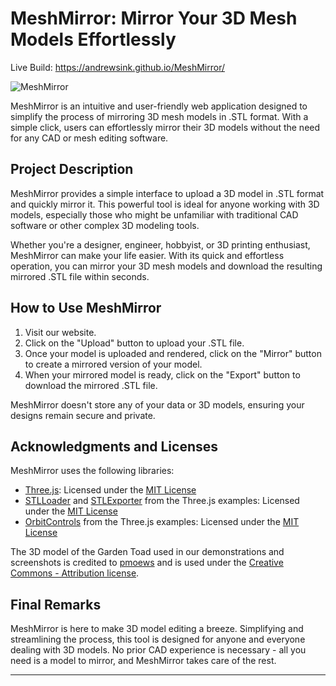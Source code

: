 # MeshMirror: Mirror Your 3D Mesh Models Effortlessly 

Live Build: https://andrewsink.github.io/MeshMirror/

![MeshMirror](https://github.com/AndrewSink/MeshMirror/assets/46334898/36d548d7-1e96-4785-a720-ffb3958a79f8)


MeshMirror is an intuitive and user-friendly web application designed to simplify the process of mirroring 3D mesh models in .STL format. With a simple click, users can effortlessly mirror their 3D models without the need for any CAD or mesh editing software. 

## Project Description

MeshMirror provides a simple interface to upload a 3D model in .STL format and quickly mirror it. This powerful tool is ideal for anyone working with 3D models, especially those who might be unfamiliar with traditional CAD software or other complex 3D modeling tools.

Whether you're a designer, engineer, hobbyist, or 3D printing enthusiast, MeshMirror can make your life easier. With its quick and effortless operation, you can mirror your 3D mesh models and download the resulting mirrored .STL file within seconds.

## How to Use MeshMirror

1. Visit our website.
2. Click on the "Upload" button to upload your .STL file.
3. Once your model is uploaded and rendered, click on the "Mirror" button to create a mirrored version of your model.
4. When your mirrored model is ready, click on the "Export" button to download the mirrored .STL file.

MeshMirror doesn't store any of your data or 3D models, ensuring your designs remain secure and private.

## Acknowledgments and Licenses

MeshMirror uses the following libraries:

- [Three.js](https://threejs.org/): Licensed under the [MIT License](https://github.com/mrdoob/three.js/blob/dev/LICENSE)
- [STLLoader](https://threejs.org/docs/#examples/en/loaders/STLLoader) and [STLExporter](https://threejs.org/docs/#examples/en/exporters/STLExporter) from the Three.js examples: Licensed under the [MIT License](https://github.com/mrdoob/three.js/blob/dev/LICENSE)
- [OrbitControls](https://threejs.org/docs/#examples/en/controls/OrbitControls) from the Three.js examples: Licensed under the [MIT License](https://github.com/mrdoob/three.js/blob/dev/LICENSE)

The 3D model of the Garden Toad used in our demonstrations and screenshots is credited to [pmoews](https://www.thingiverse.com/thing:23902) and is used under the [Creative Commons - Attribution license](https://creativecommons.org/licenses/by/4.0/).

## Final Remarks

MeshMirror is here to make 3D model editing a breeze. Simplifying and streamlining the process, this tool is designed for anyone and everyone dealing with 3D models. No prior CAD experience is necessary - all you need is a model to mirror, and MeshMirror takes care of the rest.

---
